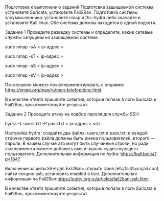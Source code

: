 Подготовка к выполнению заданий
Подготовка защищаемой системы:
установите Suricata,
установите Fail2Ban.
Подготовка системы злоумышленника: установите nmap и thc-hydra либо скачайте и установите Kali linux.
Обе системы должны находится в одной подсети.

Задание 1
Проведите разведку системы и определите, какие сетевые службы запущены на защищаемой системе:

sudo nmap -sA < ip-адрес >

sudo nmap -sT < ip-адрес >

sudo nmap -sS < ip-адрес >

sudo nmap -sV < ip-адрес >

По желанию можете поэкспериментировать с опциями: https://nmap.org/man/ru/man-briefoptions.html.

В качестве ответа пришлите события, которые попали в логи Suricata и Fail2Ban, прокомментируйте результат.

Задание 2
Проведите атаку на подбор пароля для службы SSH:

hydra -L users.txt -P pass.txt < ip-адрес > ssh

Настройка hydra:
создайте два файла: users.txt и pass.txt;
в каждой строчке первого файла должны быть имена пользователей, второго — пароли. В нашем случае это могут быть случайные строки, но ради эксперимента можете добавить имя и пароль существующего пользователя.
Дополнительная информация по hydra: https://kali.tools/?p=1847.

Включение защиты SSH для Fail2Ban:
открыть файл /etc/fail2ban/jail.conf,
найти секцию ssh,
установить enabled в true.
Дополнительная информация по Fail2Ban:https://putty.org.ru/articles/fail2ban-ssh.html.

В качестве ответа пришлите события, которые попали в логи Suricata и Fail2Ban, прокомментируйте результат
